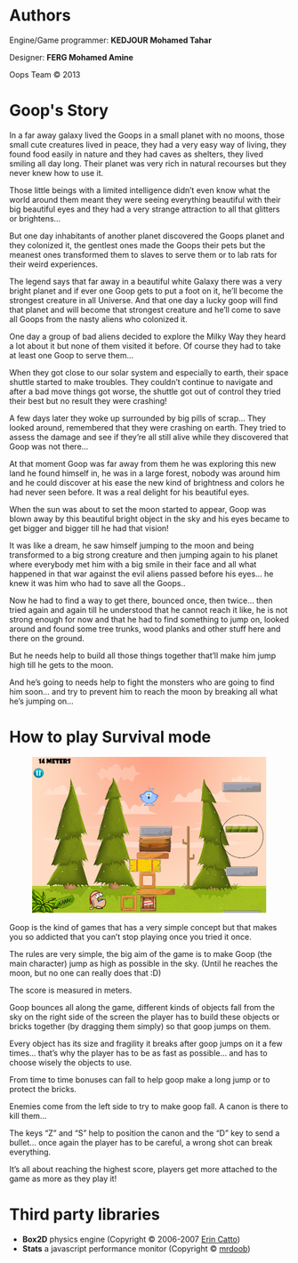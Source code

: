 Authors
=======
Engine/Game programmer: **KEDJOUR Mohamed Tahar**

Designer: **FERG Mohamed Amine**

Oops Team © 2013

Goop's Story
============
In a far away galaxy lived the Goops in a small planet with no moons, those small cute creatures lived in peace, they had a very easy way of living, they found food easily in nature and they had caves as shelters, they lived smiling all day long. Their planet was very rich in natural recourses but they never knew how to use it.

Those little beings with a limited intelligence didn’t even know what the world around them meant they were seeing everything beautiful with their big beautiful eyes and they had a very strange attraction to all that glitters or brightens…

But one day inhabitants of another planet discovered the Goops planet and they colonized it, the gentlest ones made the Goops their pets but the meanest ones transformed them to slaves to serve them or to lab rats for their weird experiences.

The legend says that far away in a beautiful white Galaxy there was a very bright planet and if ever one Goop gets to put a foot on it, he’ll become the strongest creature in all Universe. And that one day a lucky goop will find that planet and will become that strongest creature and he’ll come to save all Goops from the nasty aliens who colonized it.

One day a group of bad aliens decided to explore the Milky Way they heard a lot about it but none of them visited it before. Of course they had to take at least one Goop to serve them...

When they got close to our solar system and especially to earth, their space shuttle started to make troubles. They couldn’t continue to navigate and after a bad move things got worse, the shuttle got out of control they tried their best but no result they were crashing!

A few days later they woke up surrounded by big pills of scrap… They looked around, remembered that they were crashing on earth. They tried to assess the damage and see if they’re all still alive while they discovered that Goop was not there…

At that moment Goop was far away from them he was exploring this new land he found himself in, he was in a large forest, nobody was around him and he could discover at his ease the new kind of brightness and colors he had never seen before. It was a real delight for his beautiful eyes.

When the sun was about to set the moon started to appear, Goop was blown away by this beautiful bright object in the sky and his eyes became to get bigger and bigger till he had that vision!

It was like a dream, he saw himself jumping to the moon and being transformed to a big strong creature and then jumping again to his planet where everybody met him with a big smile in their face and all what happened in that war against the evil aliens passed before his eyes… he knew it was him who had to save all the Goops..

Now he had to find a way to get there, bounced once, then twice… then tried again and again till he understood that he cannot reach it like, he is not strong enough for now and that he had to find something to jump on, looked around and found some tree trunks, wood planks and other stuff here and there on the ground.

But he needs help to build all those things together that’ll make him jump high till he gets to the moon.

And he’s going to needs help to fight the monsters who are going to find him soon… and try to prevent him to reach the moon by breaking all what he’s jumping on…

How to play Survival mode
===========
<p align="center">
    <img src="https://github.com/KjmX/TheGoops/blob/master/screenshots/SurvivalGamePlay2.png" width="422" height="281">
</p>

Goop is the kind of games that has a very simple concept but that makes you so addicted that you can’t stop playing once you tried it once.

The rules are very simple, the big aim of the game is to make Goop (the main character) jump as high as possible in the sky. (Until he reaches the moon, but no one can really does that :D)

The score is measured in meters.

Goop bounces all along the game, different kinds of objects fall from the sky on the right side of the screen the player has to build these objects or bricks together (by dragging them simply) so that goop jumps on them.

Every object has its size and fragility it breaks after goop jumps on it a few times… that’s why the player has to be as fast as possible… and has to choose wisely the objects to use.

From time to time bonuses can fall to help goop make a long jump or to protect the bricks.

Enemies come from the left side to try to make goop fall. A canon is there to kill them…

The keys “Z” and “S” help to position the canon and the “D” key to send a bullet... once again the player has to be careful, a wrong shot can break everything.

It’s all about reaching the highest score, players get more attached to the game as more as they play it!

Third party libraries
==================
* **Box2D** physics engine (Copyright © 2006-2007 [Erin Catto](https://github.com/hecht-software/box2dweb))
* **Stats** a javascript performance monitor (Copyright © [mrdoob](https://github.com/mrdoob/stats.js/))